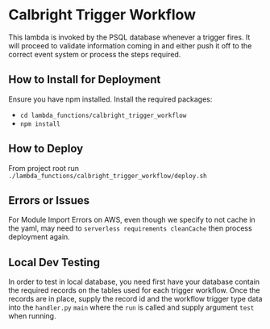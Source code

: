 # Calbright Trigger Workflow

This lambda is invoked by the PSQL database whenever a trigger fires. It will proceed to validate information coming in and either push it off to the correct event system or process the steps required.

## How to Install for Deployment
Ensure you have npm installed.
Install the required packages:
 - `cd lambda_functions/calbright_trigger_workflow`
 - `npm install`

## How to Deploy
From project root run `./lambda_functions/calbright_trigger_workflow/deploy.sh`

## Errors or Issues
For Module Import Errors on AWS, even though we specify to not cache in the yaml, may need to `serverless requirements cleanCache` then process deployment again.

## Local Dev Testing
In order to test in local database, you need first have your database contain the required records on the tables used for each trigger workflow. Once the records are in place, supply the record id and the workflow trigger type data into the `handler.py` `main` where the `run` is called and supply argument `test` when running.
